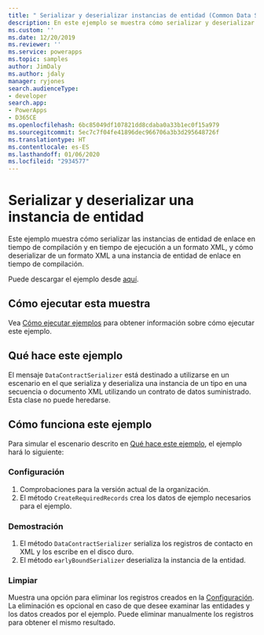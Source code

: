 ```yaml
---
title: " Serializar y deserializar instancias de entidad (Common Data Service) | Microsoft Docs"
description: En este ejemplo se muestra cómo serializar y deserializar instancias de entidad.
ms.custom: ''
ms.date: 12/20/2019
ms.reviewer: ''
ms.service: powerapps
ms.topic: samples
author: JimDaly
ms.author: jdaly
manager: ryjones
search.audienceType:
- developer
search.app:
- PowerApps
- D365CE
ms.openlocfilehash: 6bc85049df107821dd8cdaba0a33b1ec0f15a979
ms.sourcegitcommit: 5ec7c7f04fe41896dec966706a3b3d295648726f
ms.translationtype: HT
ms.contentlocale: es-ES
ms.lasthandoff: 01/06/2020
ms.locfileid: "2934577"
---
```

# <a name="serialize-and-deserialize-an-entity-instance"></a>Serializar y deserializar una instancia de entidad 

Este ejemplo muestra cómo serializar las instancias de entidad de enlace en tiempo de compilación y en tiempo de ejecución a un formato XML, y cómo deserializar de un formato XML a una instancia de entidad de enlace en tiempo de compilación.

Puede descargar el ejemplo desde [aquí](https://github.com/microsoft/PowerApps-Samples/tree/master/cds/orgsvc/C%23/SerializeDeserializeEntity).

## <a name="how-to-run-this-sample"></a>Cómo ejecutar esta muestra

Vea [Cómo ejecutar ejemplos](https://github.com/microsoft/PowerApps-Samples/blob/master/cds/README.md) para obtener información sobre cómo ejecutar este ejemplo.

## <a name="what-this-sample-does"></a>Qué hace este ejemplo

El mensaje `DataContractSerializer` está destinado a utilizarse en un escenario en el que serializa y deserializa una instancia de un tipo en una secuencia o documento XML utilizando un contrato de datos suministrado. Esta clase no puede heredarse.

## <a name="how-this-sample-works"></a>Cómo funciona este ejemplo

Para simular el escenario descrito en [Qué hace este ejemplo](#what-this-sample-does), el ejemplo hará lo siguiente:

### <a name="setup"></a>Configuración

1. Comprobaciones para la versión actual de la organización.
1. El método `CreateRequiredRecords` crea los datos de ejemplo necesarios para el ejemplo.

### <a name="demonstrate"></a>Demostración

1. El método `DataContractSerializer` serializa los registros de contacto en XML y los escribe en el disco duro. 
1. El método `earlyBoundSerializer` deserializa la instancia de la entidad.

### <a name="clean-up"></a>Limpiar

Muestra una opción para eliminar los registros creados en la [Configuración](#setup). La eliminación es opcional en caso de que desee examinar las entidades y los datos creados por el ejemplo. Puede eliminar manualmente los registros para obtener el mismo resultado.

